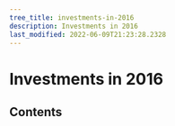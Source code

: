```yaml
---
tree_title: investments-in-2016
description: Investments in 2016
last_modified: 2022-06-09T21:23:28.2328
---
```


# Investments in 2016

## Contents
